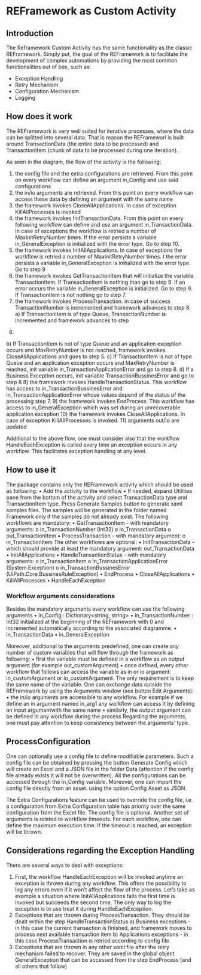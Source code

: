# REFramework as Custom Activity

## Introduction

The Reframework Custom Activity has the same functionality as the classic REFramework. Simply put, the goal of the
REFramework is to facilitate the development of complex automations by providing the most common
functionalities out of box, such as:
- Exception Handling
- Retry Mechanism
- Configuration Mechanism
- Logging

## How does it work

The REFramework is very well suited for iterative processes, where the data can be splitted into several data. That is reason the REFrameworl is built around TransactionData (the entire data to be processed) and TransactionItem (chunk of data to be processed during one iteration).

As seen in the diagram, the flow of the activity is the following:
1) the config file and the extra configurations are retrieved. From this point on every workflow can define an
argument in_Config and use said configurations
2) the in/io arguments are retrieved. From this point on every workflow can access these data by defining an
argument with the same name
3) the framework invokes CloseAllApplications. In case of exception KillAllProcesses is invoked
4) the framework invokes InitTransactionData. From this point on every following workflow can define and use an
argument in_TransactionData. In case of exceptions the workflow is retried a number
of MaxInitRetryNumber times. If the error persists a variable in_GeneralException is initialized with the error
type. Go to step 10.
5) the framework invokes InitAllApplications. In case of exceptions the workflow is retried a number
of MaxInitRetryNumber times. I the error persists a variable in_GeneralException is initialized with the error
type. Go to step 9
6) the framework invokes GetTransactionItem that will initialize the
variable TransactionItem. If TransactionItem is nothing than go to step 9. If an error occurs the
variable in_GeneralException is initialized. Go to step 9. If TransactionItem is not nothing go to step 7.
7) the framework invokes ProcessTransaction. in case of success TransactionNumber is incremented and
framework advances to step 8.
a) If TransactionItem is of type Queue, TransactionNumber is incremented and framework advances to step
8.
b) If TransactionItem is not of type Queue and an application exception occurs and MaxRetryNumber is not
reached, framework invokes CloseAllApplications and goes to step 5.
c) If TransactionItem is not of type Queue and an application exception occurs and MaxRetryNumber is
reached, init variable in_TransactionApplicationError and go to step 8.
d) If a Business Exception occurs, init variable TransactionBussinesError and go to step 8
8) the framework invokes HandleTransactionStatus. This workflow has access
to in_TransactionBussinesError and in_TransactionApplicationError whose values depend of the status of the
processing step 7.
9) the framework invokes EndProcess. This workflow has access to in_GeneralException which was set during an
unrecoverable application exception
10) the framework invokes CloseAllApplications. In case of exception KillAllProcesses is invoked.
11) arguments out/io are updated

Additional to the above flow, one must consider also that the workflow HandleEachException is called every time an
exception occurs in any workflow. This facilitates exception handling at any level.

## How to use it 

The package contains only the REFramework activity which should be used as following:
• Add the activity to the workflow
• If needed, expand Utilities pane from the bottom of the activity and select TransactionData type
and TransactionItem type. Press Generate Samples button to generate xaml samples files. The samples will
be generated in the folder named Framework only if the samples do not already exist.
The following workflows are mandatory:
• GetTransactionItem - with mandatory arguments:
o in_TransactionNumber (Int32)
o io_TransactionData
o out_TransactionItem
• ProcessTransaction - with mandatory argument:
o in_TransactionItem
The other workflows are optional:
• InitTransactionData - which should provide at least the mandatory argument: out_TransactionData
• InitAllApplications
• HandleTransactionStatus - with mandatory arguments:
o in_TransactionItem
o in_TransactionApplicationError (System.Exception)
o in_TransactionBussinesError (UiPath.Core.BussinesRuleException)
• EndProcess
• CloseAllApplications
• KillAllProcesses
• HandleEachException

### Workflow arguments considerations
Besides the mandatory arguments every workflow can use the following arguments
• in_Config : Dictionary<string, string>
• in_TransactionNumber : Int32 initialized at the beginning of the REFramework with 0 and incremented
automatically according to the associated diagramme.
• in_TransactionData
• in_GeneralException

Moreover, additional to the arguments predefined, one can create any number of custom variables that will flow
through the framework as following:
• first the variable must be defined in a workflow as an output argument (for example out_customArgument)
• once defined, every other workflow that follows can access the variable as in or io argument:
in_customArgument or io_customArgument. The only requirement is to keep the same name of the
variable.
One can exchange data outside the REFramework by using the Arguments window (see button Edit Arguments):
• the in/io arguments are accessible to any workflow. For example if we define an in argument named in_arg1
any workflow can access it by defining an input argumentwith the same name
• similarly, the output argument can be defined in any workflow during the process
Regarding the arguments, one must pay attention to keep consistency between the arguments' type.

## ProcessConfiguration

One can optionally use a config file to define modifiable parameters. Such a config file can be obtained by pressing
the button Generate Config which will create an Excel and a JSON file in the folder Data (attention if the config file already exists
it will not be overwritten). All the configurations can be accessed through the in_Config variable. Moreover, one can import the config file directly from an asset. using the option Config Asset as JSON.

The Extra Configurations feature can be used to override the config file, i.e. a configuration from Extra Configuration
table has priority over the same configuration from the Excel file.
The config file is optional.
Another set of arguments is related to workflow timeouts. For each workflow, one can define the maximum
execution time. If the timeout is reached, an exception will be thrown. 

## Considerations regarding the Exception Handling

There are several ways to deal with exceptions:
1) First, the workflow HandleEachException will be invoked anytime an exception is thrown during any workflow.
This offers the possibility to log any errors even if it won’t affect the flow of the process. Let’s take as example
a situation where InitAllApplications fails the first time is invoked but succeeds the second time. The only way
to log the exception is to use treat it during HandleEachException.
2) Exceptions that are thrown during ProcessTransaction. They should be dealt within the
step HandleTransactionStatus
a) Business exceptions - in this case the current transaction is finished, and framework moves to process next
available transaction item
b) Applications exceptions - in this case ProcessTransaction is retried according to config file
3) Exceptions that are thrown in any other xaml file after the retry mechanism failed to recover. They are saved in
the global object GeneralException that can be accessed from the step EndProcess (and all others that follow)

